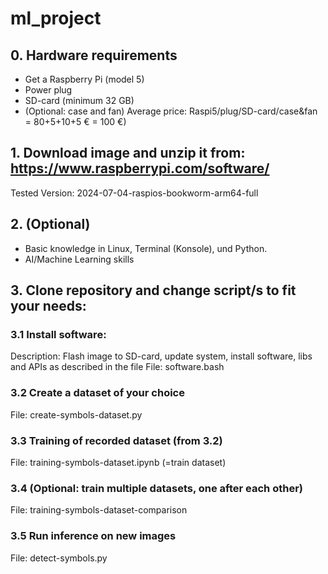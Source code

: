 # ml_project

## 0. Hardware requirements
- Get a Raspberry Pi (model 5)
- Power plug
- SD-card (minimum 32 GB)
- (Optional: case and fan)
Average price: Raspi5/plug/SD-card/case&fan = 80+5+10+5 € = 100 €)

## 1. Download image and unzip it from: https://www.raspberrypi.com/software/
Tested Version:
2024-07-04-raspios-bookworm-arm64-full

## 2. (Optional) 
- Basic knowledge in Linux, Terminal (Konsole), und Python.
- AI/Machine Learning skills

## 3. Clone repository and change script/s to fit your needs:
### 3.1 Install software: 
Description: Flash image to SD-card, update system, install software, libs and APIs as described in the file
File: software.bash 

### 3.2 Create a dataset of your choice
File: create-symbols-dataset.py

### 3.3 Training of recorded dataset (from 3.2)
File: training-symbols-dataset.ipynb (=train dataset)

### 3.4 (Optional: train multiple datasets, one after each other)
File: training-symbols-dataset-comparison 

### 3.5 Run inference on new images
File: detect-symbols.py
